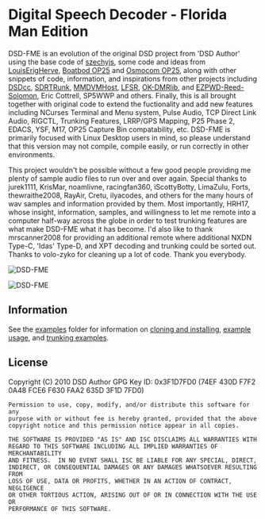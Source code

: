 
# Digital Speech Decoder - Florida Man Edition

DSD-FME is an evolution of the original DSD project from 'DSD Author' using the base code of [szechyjs](https://github.com/szechyjs/dsd "szechyjs"), some code and ideas from [LouisErigHerve](https://github.com/LouisErigHerve/dsd "LouisErigHerve"), [Boatbod OP25](https://github.com/boatbod/op25 "Boatbod OP25") and 
[Osmocom OP25](https://gitea.osmocom.org/op25/op25 "Osmocom OP25"), along with other snippets of code, information, and inspirations from other projects including [DSDcc](https://github.com/f4exb/dsdcc "DSDcc"), [SDRTRunk](https://github.com/DSheirer/sdrtrunk "SDRTrunk"), [MMDVMHost](https://github.com/g4klx/MMDVMHost "MMDVMHost"), [LFSR](https://github.com/mattames/LFSR "LFSR"), [OK-DMRlib](https://github.com/OK-DMR/ok-dmrlib "OK-DMRlib"), and [EZPWD-Reed-Solomon](https://github.com/pjkundert/ezpwd-reed-solomon "EZPWD"), Eric Cottrell, SP5WWP and others. Finally, this is all brought together with original code to extend the fuctionality and add new features including NCurses Terminal and Menu system, Pulse Audio, TCP Direct Link Audio, RIGCTL, Trunking Features, LRRP/GPS Mapping, P25 Phase 2, EDACS, YSF, M17, OP25 Capture Bin compatability, etc. DSD-FME is primarily focused with Linux Desktop users in mind, so please understand that this version may not compile, compile easily, or run correctly in other environments.

This project wouldn't be possible without a few good people providing me plenty of sample audio files to run over and over again. Special thanks to jurek1111, KrisMar, noamlivne, racingfan360, iScottyBotty, LimaZulu, Forts, thewraithe2008, RayAir, Cretu, ilyacodes, and others for the many hours of wav samples and information provided by them. Most importantly, HRH17, whose insight, information, samples, and willingness to let me remote into a computer half-way across the globe in order to test trunking features are what make DSD-FME what it has become. I'd also like to thank mrscanner2008 for providing an additional remote where additional NXDN Type-C, 'Idas' Type-D, and XPT decoding and trunking could be sorted out. Thanks to volo-zyko for cleaning up a lot of code. Thank you everybody.

![DSD-FME](https://github.com/lwvmobile/dsd-fme/blob/audio_work/dsd-fme2.png)

![DSD-FME](https://github.com/lwvmobile/dsd-fme/blob/audio_work/dsd-fme3.png)

## Information

See the [examples](https://github.com/lwvmobile/dsd-fme/tree/audio_work/examples "examples") folder for information on [cloning and installing](https://github.com/lwvmobile/dsd-fme/blob/audio_work/examples/Install_Notes.md "cloning and installing"), [example usage](https://github.com/lwvmobile/dsd-fme/blob/audio_work/examples/Example_Usage.md "example usage"), and [trunking examples](https://github.com/lwvmobile/dsd-fme/blob/audio_work/examples/trunking.sh "trunking examples").

## License
Copyright (C) 2010 DSD Author
GPG Key ID: 0x3F1D7FD0 (74EF 430D F7F2 0A48 FCE6  F630 FAA2 635D 3F1D 7FD0)

    Permission to use, copy, modify, and/or distribute this software for any
    purpose with or without fee is hereby granted, provided that the above
    copyright notice and this permission notice appear in all copies.

    THE SOFTWARE IS PROVIDED "AS IS" AND ISC DISCLAIMS ALL WARRANTIES WITH
    REGARD TO THIS SOFTWARE INCLUDING ALL IMPLIED WARRANTIES OF MERCHANTABILITY
    AND FITNESS.  IN NO EVENT SHALL ISC BE LIABLE FOR ANY SPECIAL, DIRECT,
    INDIRECT, OR CONSEQUENTIAL DAMAGES OR ANY DAMAGES WHATSOEVER RESULTING FROM
    LOSS OF USE, DATA OR PROFITS, WHETHER IN AN ACTION OF CONTRACT, NEGLIGENCE
    OR OTHER TORTIOUS ACTION, ARISING OUT OF OR IN CONNECTION WITH THE USE OR
    PERFORMANCE OF THIS SOFTWARE.

